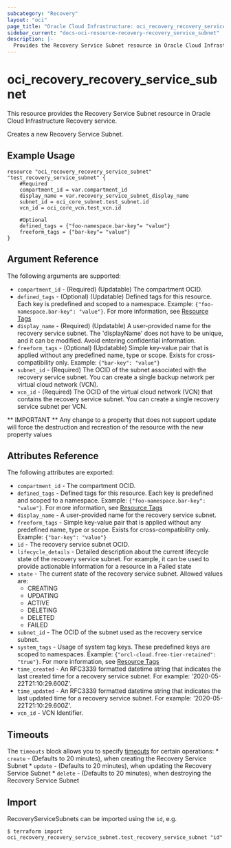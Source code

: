 ```yaml
---
subcategory: "Recovery"
layout: "oci"
page_title: "Oracle Cloud Infrastructure: oci_recovery_recovery_service_subnet"
sidebar_current: "docs-oci-resource-recovery-recovery_service_subnet"
description: |-
  Provides the Recovery Service Subnet resource in Oracle Cloud Infrastructure Recovery service
---
```


# oci_recovery_recovery_service_subnet
This resource provides the Recovery Service Subnet resource in Oracle Cloud Infrastructure Recovery service.

Creates a new Recovery Service Subnet.


## Example Usage

```hcl
resource "oci_recovery_recovery_service_subnet" "test_recovery_service_subnet" {
	#Required
	compartment_id = var.compartment_id
	display_name = var.recovery_service_subnet_display_name
	subnet_id = oci_core_subnet.test_subnet.id
	vcn_id = oci_core_vcn.test_vcn.id

	#Optional
	defined_tags = {"foo-namespace.bar-key"= "value"}
	freeform_tags = {"bar-key"= "value"}
}
```

## Argument Reference

The following arguments are supported:

* `compartment_id` - (Required) (Updatable) The compartment OCID.
* `defined_tags` - (Optional) (Updatable) Defined tags for this resource. Each key is predefined and scoped to a namespace. Example: `{"foo-namespace.bar-key": "value"}`. For more information, see [Resource Tags](https://docs.oracle.com/en-us/iaas/Content/General/Concepts/resourcetags.htm) 
* `display_name` - (Required) (Updatable) A user-provided name for the recovery service subnet. The 'displayName' does not have to be unique, and it can be modified. Avoid entering confidential information.
* `freeform_tags` - (Optional) (Updatable) Simple key-value pair that is applied without any predefined name, type or scope. Exists for cross-compatibility only. Example: `{"bar-key": "value"}` 
* `subnet_id` - (Required) The OCID of the subnet associated with the recovery service subnet. You can create a single backup network per virtual cloud network (VCN).
* `vcn_id` - (Required) The OCID of the virtual cloud network (VCN) that contains the recovery service subnet. You can create a single recovery service subnet per VCN.


** IMPORTANT **
Any change to a property that does not support update will force the destruction and recreation of the resource with the new property values

## Attributes Reference

The following attributes are exported:

* `compartment_id` - The compartment OCID.
* `defined_tags` - Defined tags for this resource. Each key is predefined and scoped to a namespace. Example: `{"foo-namespace.bar-key": "value"}`. For more information, see [Resource Tags](https://docs.oracle.com/en-us/iaas/Content/General/Concepts/resourcetags.htm) 
* `display_name` - A user-provided name for the recovery service subnet.
* `freeform_tags` - Simple key-value pair that is applied without any predefined name, type or scope. Exists for cross-compatibility only. Example: `{"bar-key": "value"}` 
* `id` - The recovery service subnet OCID.
* `lifecycle_details` - Detailed description about the current lifecycle state of the recovery service subnet. For example, it can be used to provide actionable information for a resource in a Failed state
* `state` - The current state of the recovery service subnet. Allowed values are:
	* CREATING
	* UPDATING
	* ACTIVE
	* DELETING
	* DELETED
	* FAILED 
* `subnet_id` - The OCID of the subnet used as the recovery service subnet.
* `system_tags` - Usage of system tag keys. These predefined keys are scoped to namespaces. Example: `{"orcl-cloud.free-tier-retained": "true"}`. For more information, see [Resource Tags](https://docs.oracle.com/en-us/iaas/Content/General/Concepts/resourcetags.htm) 
* `time_created` - An RFC3339 formatted datetime string that indicates the last created time for a recovery service subnet. For example: '2020-05-22T21:10:29.600Z'. 
* `time_updated` - An RFC3339 formatted datetime string that indicates the last updated time for a recovery service subnet. For example: '2020-05-22T21:10:29.600Z'. 
* `vcn_id` - VCN Identifier.

## Timeouts

The `timeouts` block allows you to specify [timeouts](https://registry.terraform.io/providers/oracle/oci/latest/docs/guides/changing_timeouts) for certain operations:
	* `create` - (Defaults to 20 minutes), when creating the Recovery Service Subnet
	* `update` - (Defaults to 20 minutes), when updating the Recovery Service Subnet
	* `delete` - (Defaults to 20 minutes), when destroying the Recovery Service Subnet


## Import

RecoveryServiceSubnets can be imported using the `id`, e.g.

```
$ terraform import oci_recovery_recovery_service_subnet.test_recovery_service_subnet "id"
```


